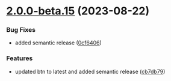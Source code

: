 # [2.0.0-beta.15](https://github.com/vue-interface/btn-activity/compare/v2.0.0-beta.14...v2.0.0-beta.15) (2023-08-22)


### Bug Fixes

* added semantic release ([0cf6406](https://github.com/vue-interface/btn-activity/commit/0cf64069dd977de91e02ac50901c8bdce30257fb))


### Features

* updated btn to latest and added semantic release ([cb7db79](https://github.com/vue-interface/btn-activity/commit/cb7db795491a94e47d063dcb61fa7b6484c08960))
